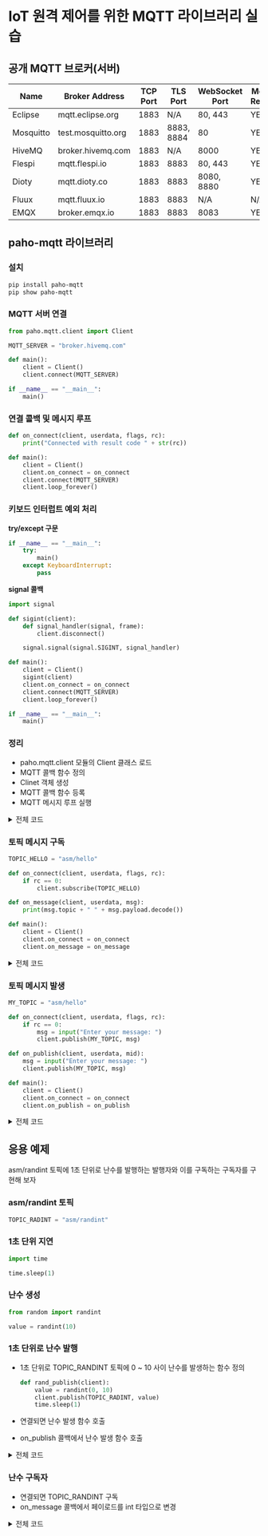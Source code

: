 # IoT 원격 제어를 위한 MQTT 라이브러리 실습

## 공개 MQTT 브로커(서버)

|Name |	Broker Address | TCP Port	| TLS Port | WebSocket Port| Message Retention|
|---|---|---|---|---|---|
Eclipse	| mqtt.eclipse.org	| 1883	| N/A	| 80, 443 |	YES  
Mosquitto	| test.mosquitto.org	| 1883	| 8883, 8884	| 80	| YES  
HiveMQ | broker.hivemq.com	| 1883	| N/A	| 8000	| YES  
Flespi | mqtt.flespi.io | 1883 | 8883 | 80, 443 | YES
Dioty	| mqtt.dioty.co |	1883 | 8883 |	8080, 8880 |	YES
Fluux	| mqtt.fluux.io |	1883 | 8883 |	N/A |	N/A
EMQX | broker.emqx.io |	1883 | 8883| 8083 |	YES

## paho-mqtt 라이브러리
### 설치
```sh
pip install paho-mqtt
pip show paho-mqtt 
```

### MQTT 서버 연결
```python
from paho.mqtt.client import Client

MQTT_SERVER = "broker.hivemq.com"

def main():
    client = Client()
    client.connect(MQTT_SERVER)

if __name__ == "__main__":
    main()
```

### 연결 콜백 및 메시지 루프
```python
def on_connect(client, userdata, flags, rc):
    print("Connected with result code " + str(rc))

def main():
    client = Client()
    client.on_connect = on_connect
    client.connect(MQTT_SERVER)
    client.loop_forever()
```

### 키보드 인터럽트 예외 처리
**try/except 구문**
```python
if __name__ == "__main__":
    try:
        main()
    except KeyboardInterrupt:
        pass
```
**signal 콜백**
```python
import signal

def sigint(client):   
    def signal_handler(signal, frame):
        client.disconnect()

    signal.signal(signal.SIGINT, signal_handler)

def main():   
    client = Client()
    sigint(client)
    client.on_connect = on_connect
    client.connect(MQTT_SERVER)
    client.loop_forever()

if __name__ == "__main__":
    main()
```

### 정리
- paho.mqtt.client 모듈의 Client 클래스 로드
- MQTT 콜백 함수 정의
- Clinet 객체 생성
- MQTT 콜백 함수 등록
- MQTT 메시지 루프 실행

<details>
<summary>전체 코드</summary>

```python
from paho.mqtt.client import Client
import signal

MQTT_SERVER = "broker.hivemq.com"

def sigint(client):   
    def signal_handler(signal, frame):
        client.disconnect()

    signal.signal(signal.SIGINT, signal_handler)

def on_connect(client, userdata, flags, rc):
    print("Connected with result code " + str(rc))

def main():   
    client = Client()
    sigint(client)
    client.on_connect = on_connect
    client.connect(MQTT_SERVER)
    client.loop_forever()

if __name__ == "__main__":
    main()
```
</details>


### 토픽 메시지 구독
```python
TOPIC_HELLO = "asm/hello"

def on_connect(client, userdata, flags, rc):
    if rc == 0:
        client.subscribe(TOPIC_HELLO)   

def on_message(client, userdata, msg):
    print(msg.topic + " " + msg.payload.decode())

def main():
    client = Client()
    client.on_connect = on_connect
    client.on_message = on_message
```

<details>
<summary>전체 코드</summary>

```python
from paho.mqtt.client import Client
import signal

MQTT_SERVER = "broker.hivemq.com"
TOPIC_HELLO = "asm/hello"

def sigint(client):   
    def signal_handler(signal, frame):
        client.disconnect()

    signal.signal(signal.SIGINT, signal_handler)

def on_connect(client, userdata, flags, rc):
    if rc == 0:
        client.subscribe(TOPIC_HELLO)   

def on_message(client, userdata, msg):
    print(msg.topic + " " + msg.payload.decode())

def main():   
    client = Client()
    sigint(client)
    client.on_connect = on_connect
    client.on_message = on_message
    client.connect(MQTT_SERVER)
    client.loop_forever()

if __name__ == "__main__":
    main()
```
</details>

### 토픽 메시지 발생
```python
MY_TOPIC = "asm/hello"

def on_connect(client, userdata, flags, rc):
    if rc == 0:
        msg = input("Enter your message: ")
        client.publish(MY_TOPIC, msg)

def on_publish(client, userdata, mid):
    msg = input("Enter your message: ")
    client.publish(MY_TOPIC, msg)

def main():
    client = Client()
    client.on_connect = on_connect
    client.on_publish = on_publish
```

<details>
<summary>전체 코드</summary>

```python
from paho.mqtt.client import Client
import signal

MQTT_SERVER = "broker.hivemq.com"
MY_TOPIC = "asm/hello"

def sigint(client):   
    def signal_handler(signal, frame):
        client.disconnect()

    signal.signal(signal.SIGINT, signal_handler)

def on_connect(client, userdata, flags, rc):
    if rc == 0:
        msg = input("Enter your message: ")
        client.publish(MY_TOPIC, msg)

def on_publish(client, userdata, mid):
    msg = input("Enter your message: ")
    client.publish(MY_TOPIC, msg)

def main():
    client = Client()
    sigint(client)
    client.on_connect = on_connect
    client.on_publish = on_publish
    client.connect(MQTT_SERVER)
    client.loop_forever()

if __name__ == "__main__":
    main()
```
</details>

## 응용 예제
asm/randint 토픽에 1초 단위로 난수를 발행하는 발행자와 이를 구독하는 구독자를 구현해 보자

### asm/randint 토픽
```python
TOPIC_RADINT = "asm/randint"
```

### 1초 단위 지연
```python
import time

time.sleep(1)
```

### 난수 생성
```python
from random import randint

value = randint(10)
```

### 1초 단위로 난수 발행
- 1초 단위로 TOPIC_RANDINT 토픽에 0 ~ 10 사이 난수를 발생하는 함수 정의
  ```python
  def rand_publish(client):
      value = randint(0, 10)
      client.publish(TOPIC_RADINT, value)
      time.sleep(1)
  ```

- 연결되면 난수 발생 함수 호출
- on_publish 콜백에서 난수 발생 함수 호출

<details>
<summary>전체 코드</summary>

```python
from paho.mqtt.client import Client
from random import randint
import signal
import time

MQTT_SERVER = "broker.hivemq.com"
TOPIC_RADINT = "asm/randint"

def sigint(client):   
    def signal_handler(signal, frame):
        client.disconnect()

    signal.signal(signal.SIGINT, signal_handler)

def rand_publish(client):
    value = randint(0, 10)
    print(value)
    client.publish(TOPIC_RADINT, value)
    time.sleep(1)

def on_connect(client, userdata, flags, rc):
    if rc == 0:
        rand_publish(client)

def on_publish(client, userdata, mid):
    rand_publish(client)

def main():
    client = Client()
    sigint(client)
    client.on_connect = on_connect
    client.on_publish = on_publish
    client.connect(MQTT_SERVER)
    client.loop_forever()

if __name__ == "__main__":
    main()
```
</details>

### 난수 구독자
- 연결되면 TOPIC_RANDINT 구독
- on_message 콜백에서 페이로드를 int 타입으로 변경

<details>
<summary>전체 코드</summary>

```python
from paho.mqtt.client import Client
import signal

MQTT_SERVER = "broker.hivemq.com"
TOPIC_RADINT = "asm/randint"

def sigint(client):   
    def signal_handler(signal, frame):
        client.disconnect()

    signal.signal(signal.SIGINT, signal_handler)

def on_connect(client, userdata, flags, rc):
    if rc == 0:
        print("ok")
        client.subscribe(TOPIC_RADINT)   

def on_message(client, userdata, msg):
    print(int(msg.payload))

def main():   
    client = Client()
    sigint(client)
    client.on_connect = on_connect
    client.on_message = on_message
    client.connect(MQTT_SERVER)
    client.loop_forever()

if __name__ == "__main__":
    main()
```
</details>
